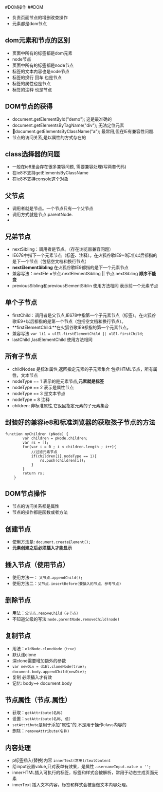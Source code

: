 #DOM操作
##DOM
- 负责页面节点的增删改查操作
- 元素都是dom节点
## dom元素和节点的区别
- 页面中所有的标签都是dom元素
- node节点
 - 页面中所有的标签都是node节点
 - 标签的文本内容也是node节点
 - 标签的换行 回车 也是节点
 - 标签的属性也是节点
 - 标签的注释 也是节点
## DOM节点的获得
- document.getElementById("demo"); 这是最准确的
- document.getElementsByTagName("div"); 无法定位元素
- document.getElementsByClassName("a"); 最常用,但在IE有兼容性问题.
- 节点的访问关系,是以属性的方式存在的
## class选择器的问题
- 一般在ie8里会存在很多兼容问题, 需要兼容处理(写两套代码)
- 在ie8不支持getElementsByClassName
- 在ie8不支持console这个对象
## 父节点
- 调用者就是节点。一个节点只有一个父节点
- 调用方式就是节点.parentNode.
- 
## 兄弟节点
- nextSibling：调用者是节点。（存在浏览器兼容问题）
 - IE678中指下一个元素节点（标签、注释）。在火狐谷歌IE9+(标准)以后都指的是下一个节点（包括空文档和换行节点）
-  **nextElementSibling** 在火狐谷歌IE9都指的是下一个元素节点
-  兼容写法：nextEle =节点.nextElementSibling || 节点.nextSibling **顺序不能变**
-  previousSibling和previousElementSiblin 使用方法相同 表示前一个元素节点
## 单个子节点
- firstChild：调用者是父节点,IE678中指第一个子元素节点（标签）。在火狐谷歌IE9+以后都指的是第一个节点（包括空文档和换行节点）。
- **firstElementChild:**在火狐谷歌IE9都指的第一个元素节点。
- 兼容写法 `var li1 = ulEl.firstElementChild || ulEl.firstChild;`
- lastChild ,lastElementChild 使用方法相同
## 所有子节点
- childNodes 是标准属性,返回指定元素的子元素集合 包括HTML节点，所有属性，文本节点
 - nodeType  ==  1  表示的是元素节点,**元素就是标签**
 - nodeType  ==  2  表示是属性节点
 - nodeType  ==  3  是文本节点
 - nodeType = 8   注释
- children: 非标准属性,它返回指定元素的子元素集合
## 封装好的兼容ie8和标准浏览器的获取孩子节点的方法
    function myChildren (pNode) {
			var children = pNode.children;
			var rs = [];
			for(var i = 0 ; i < children.length ; i++){
				//过滤元素节点
				if(children[i].nodeType == 1){
					rs.push(children[i]);
				}
			}
			return rs;
		}
## DOM节点操作
- 节点的访问关系都是属性
- 节点的操作都是函数或者方法
## 创建节点
- 使用方法是: `document.createElement();`
- **元素创建之后必须插入才能显示**
## 插入节点（使用节点）
- 使用方法一： `父节点.appendChild();`
- 使用方法二：`父节点.insertBefore(要插入的节点，参考节点)`
## 删除节点
- 用法：`父节点.removeChild（子节点）`
- 不知道父级的写法:`node.parentNode.removeChild(node)`
## 复制节点
- 用法：`oldNode.cloneNode（true）`
- 默认浅clone
- 深clone需要增加额外的参数
 - `var newDiv = d1El.cloneNode(true);` `document.body.appendChild(newDiv);`
-  复制 必须插入才有效
-  记忆: body==>  document.body
## 节点属性（节点.属性）
- 获取：`getAttribute(名称)`
- 设置：`setAttribute(名称, 值)`
 - `setAttribute`是用于添加"属性"的,不是用于操作class内容的
- 删除：`removeAttribute(名称)`
## 内容处理
- p标签插入(替换)内容 `innerText(常用)/textContent`
- 给input设置value,只对表单有效果，是属性 .`usernameInput.value = '';`
- innerHTML插入可执行的标签，标签和样式会被解析，常用于动态生成页面元素
- innerText 插入文本内容，标签和样式会被当做文本内容处理。